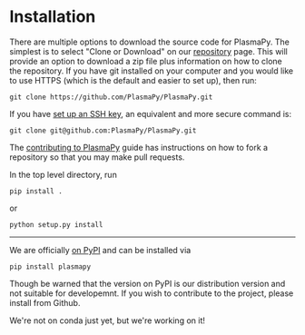 # Installation

There are multiple options to download the source code for PlasmaPy.
The simplest is to select "Clone or Download" on our 
[repository](https://github.com/PlasmaPy/PlasmaPy) page.  This will provide 
an option to download a zip file plus information on how to 
clone the repository.  If you have git installed on your computer and you
would like to use HTTPS (which is the default and easier to set up), then run:

```ShellSession
git clone https://github.com/PlasmaPy/PlasmaPy.git
```

If you have [set up an SSH key](https://help.github.com/articles/generating-a-new-ssh-key-and-adding-it-to-the-ssh-agent/),
an equivalent and more secure command is:

```ShellSession
git clone git@github.com:PlasmaPy/PlasmaPy.git
```

The [contributing to PlasmaPy](http://docs.plasmapy.org/en/master/CONTRIBUTING.html)
guide has instructions on how to fork a repository so that you may make pull requests.

In the top level directory, run

```ShellSession
pip install .
```
or
```ShellSession
python setup.py install
```
****

We are officially [on PyPI](https://pypi.org/project/plasmapy/) and can be installed via
```ShellSession
pip install plasmapy
```
Though be warned that the version on PyPI is our distribution version and not suitable for developemnt. If you wish to contribute to the project, please install from Github.

We're not on conda just yet, but we're working on it!

